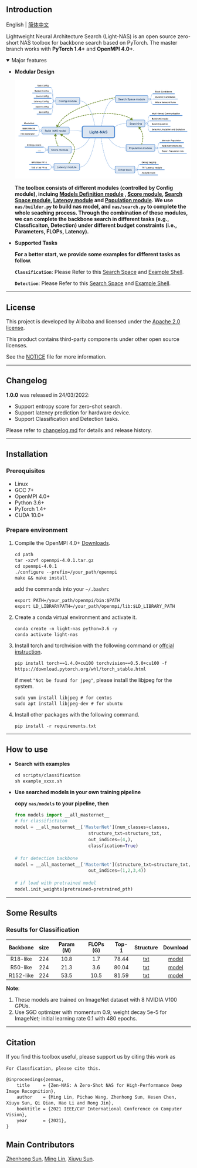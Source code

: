 ## Introduction

English | [简体中文](README_zh-CN.md)

Lightweight Neural Architecture Search (Light-NAS) is an open source zero-short NAS toolbox for backbone search based on PyTorch. The master branch works with **PyTorch 1.4+** and **OpenMPI 4.0+**.

<details open>
<summary>Major features</summary>

* **Modular Design**

    ![Light-NAS](docs/Light-NAS.png)

    **The toolbox consists of different modules (controlled by Config module), incluing [Models Definition module](nas/models/README.md)
, [Score module](nas/scores/README.md), [Search Space module](nas/spaces/README.md), [Latency module](latency/op_profiler/README.md) and [Population module](nas/evolutions/README.md). We use `nas/builder.py` to build nas model, and `nas/search.py` to complete the whole seaching process. Through the combination of these modules, we can complete the backbone search in different tasks (e.g., Classficaiton, Detection) under different budget constraints (i.e., Parameters, FLOPs, Latency).**

* **Supported Tasks**
    
    **For a better start, we provide some examples for different tasks as follow.**

    **`Classification`**: Please Refer to this [Search Space](nas/spaces/space_K1KXK1.py) and [Example Shell](scripts/classification/example_R50_FLOPs.sh).

    **`Detection`**: Please Refer to this [Search Space](nas/spaces/space_K1KXK1.py) and [Example Shell](scripts/detection/example_R50_FLOPs.sh).

</details>

***
## License

This project is developed by Alibaba and licensed under the [Apache 2.0 license](LICENSE).

This product contains third-party components under other open source licenses.

See the [NOTICE](NOTICE) file for more information.
***
## Changelog
**1.0.0** was released in 24/03/2022:

* Support entropy score for zero-shot search.
* Support latency prediction for hardware device.
* Support Classification and Detection tasks.

Please refer to [changelog.md](docs/changelog.md) for details and release history.

***
## Installation

### Prerequisites
* Linux
* GCC 7+
* OpenMPI 4.0+
* Python 3.6+
* PyTorch 1.4+
* CUDA 10.0+

### Prepare environment
1. Compile the OpenMPI 4.0+ [Downloads](https://www.open-mpi.org/software/ompi/v4.0/). 
    ```shell
    cd path
    tar -xzvf openmpi-4.0.1.tar.gz
    cd openmpi-4.0.1
    ./configure --prefix=/your_path/openmpi
    make && make install
    ```
    add the commands into your `~/.bashrc`
    ```shell
    export PATH=/your_path/openmpi/bin:$PATH
    export LD_LIBRARYPATH=/your_path/openmpi/lib:$LD_LIBRARY_PATH
    ```

2. Create a conda virtual environment and activate it.

    ```shell
    conda create -n light-nas python=3.6 -y
    conda activate light-nas
    ```

3. Install torch and torchvision with the following command or [offcial instruction](https://pytorch.org/get-started/locally/).
    ```shell
    pip install torch==1.4.0+cu100 torchvision==0.5.0+cu100 -f https://download.pytorch.org/whl/torch_stable.html
    ```
    if meet `"Not be found for jpeg"`, please install the libjpeg for the system.
    ```shell
    sudo yum install libjpeg # for centos
    sudo apt install libjpeg-dev # for ubuntu
    ```

4. Install other packages with the following command.

    ```shell
    pip install -r requirements.txt
    ```

***
## How to use

* **Search with examples**
    
    ```shell
    cd scripts/classification
    sh example_xxxx.sh
    ```

* **Use searched models in your own training pipeline**

    **copy `nas/models` to your pipeline, then** 
    ```python
    from models import __all_masternet__
    # for classifictaion
    model = __all_masternet__['MasterNet'](num_classes=classes, 
                                structure_txt=structure_txt,
                                out_indices=(4,),
                                classfication=True)

    # for detection backbone
    model = __all_masternet__['MasterNet'](structure_txt=structure_txt,
                                out_indices=(1,2,3,4))

    # if load with pretrained model
    model.init_weights(pretrained=pretrained_pth)
    ```

***
## Some Results
### Results for Classification

| Backbone  | size   | Param (M) | FLOPs (G) |   Top-1 | Structure | Download |
|:---------:|:-------:|:-------:|:-------:|:-------:|:--------:|:------:|
| R18-like | 224 | 10.8 |    1.7     |   78.44  | [txt](scripts/classification/models/R18-like.txt)       |[model](https://idstcv.oss-cn-zhangjiakou.aliyuncs.com/LightNAS/classfication/R18-like.pth.tar) |
| R50-like | 224 | 21.3 |    3.6     |   80.04  | [txt](scripts/classification/models/R50-like.txt)       |[model](https://idstcv.oss-cn-zhangjiakou.aliyuncs.com/LightNAS/classfication/R50-like.pth.tar) |
| R152-like | 224 | 53.5 |    10.5     |   81.59  | [txt](scripts/classification/models/R152-like.txt)       |[model](https://idstcv.oss-cn-zhangjiakou.aliyuncs.com/LightNAS/classfication/R152-like.pth.tar) |

**Note**:

1. These models are trained on ImageNet dataset with 8 NVIDIA V100 GPUs.
2. Use SGD optimizer with momentum 0.9; weight decay 5e-5 for ImageNet; initial learning rate 0.1 with 480 epochs.

<!-- ### Results for Detection -->


***
## Citation

If you find this toolbox useful, please support us by citing this work as

`For Classfication, please cite this.`
```
@inproceedings{zennas,
	title     = {Zen-NAS: A Zero-Shot NAS for High-Performance Deep Image Recognition},
	author    = {Ming Lin, Pichao Wang, Zhenhong Sun, Hesen Chen, Xiuyu Sun, Qi Qian, Hao Li and Rong Jin},
	booktitle = {2021 IEEE/CVF International Conference on Computer Vision},  
	year      = {2021},
}
```

## Main Contributors

[Zhenhong Sun](https://scholar.google.com/citations?user=eDiXHP8AAAAJ), [Ming Lin](https://scholar.google.com/citations?user=08qZeTUAAAAJ), [Xiuyu Sun](https://scholar.google.com/citations?user=pc57Xd4AAAAJ).